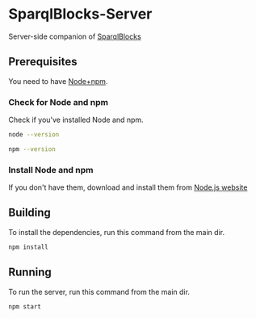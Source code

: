 # SparqlBlocks-Server

Server-side companion of [SparqlBlocks](https://github.com/miguel76/SparqlBlocks)

## Prerequisites

You need to have [Node+npm](https://nodejs.org/).

### Check for Node and npm

Check if you've installed Node and npm.

```sh
node --version
```
```sh
npm --version
```

### Install Node and npm

If you don't have them, download and install them from [Node.js website](https://nodejs.org/)

## Building

To install the dependencies, run this command from the main dir.

```sh
npm install
```

## Running

To run the server, run this command from the main dir.

```sh
npm start
```
